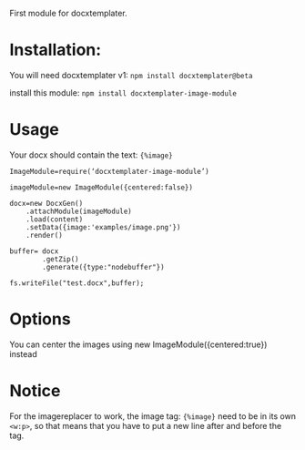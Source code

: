 First module for docxtemplater.

# Installation:

You will need docxtemplater v1: `npm install docxtemplater@beta`

install this module: `npm install docxtemplater-image-module`

# Usage

Your docx should contain the text: `{%image}`

    ImageModule=require(‘docxtemplater-image-module’)

    imageModule=new ImageModule({centered:false})

    docx=new DocxGen()
        .attachModule(imageModule)
        .load(content)
        .setData({image:'examples/image.png'})
        .render()

    buffer= docx
            .getZip()
            .generate({type:"nodebuffer"})

    fs.writeFile("test.docx",buffer);

# Options

 You can center the images using new ImageModule({centered:true}) instead

# Notice

 For the imagereplacer to work, the image tag: `{%image}` need to be in its own `<w:p>`, so that means that you have to put a new line after and before the tag.
